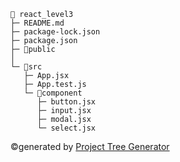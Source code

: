 ```
📂 react_level3
├─ README.md
├─ package-lock.json
├─ package.json
├─ 📂public
│  
└─ 📂src
   ├─ App.jsx
   ├─ App.test.js
   └─ 📂component
      ├─ button.jsx
      ├─ input.jsx
      ├─ modal.jsx
      └─ select.jsx

```

©generated by [Project Tree Generator](https://woochanleee.github.io/project-tree-generator)
